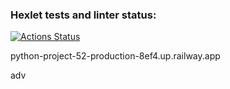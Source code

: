 ### Hexlet tests and linter status:
[![Actions Status](https://github.com/Makeev095/python-project-52/workflows/hexlet-check/badge.svg)](https://github.com/Makeev095/python-project-52/actions)


python-project-52-production-8ef4.up.railway.app

adv